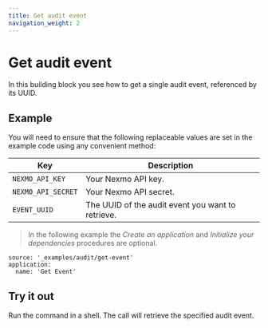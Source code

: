 ```yaml
---
title: Get audit event
navigation_weight: 2
---
```


# Get audit event

In this building block you see how to get a single audit event, referenced by its UUID.

## Example

You will need to ensure that the following replaceable values are set in the example code using any convenient method:

Key | Description
-- | --
`NEXMO_API_KEY` | Your Nexmo API key.
`NEXMO_API_SECRET` | Your Nexmo API secret.
`EVENT_UUID` | The UUID of the audit event you want to retrieve.

> In the following example the _Create an application_ and _Initialize your dependencies_ procedures are optional.

```building_blocks
source: '_examples/audit/get-event'
application:
  name: 'Get Event'
```

## Try it out

Run the command in a shell. The call will retrieve the specified audit event.